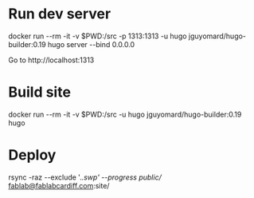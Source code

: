 # Run dev server

docker run --rm -it -v $PWD:/src -p 1313:1313 -u hugo jguyomard/hugo-builder:0.19 hugo server --bind 0.0.0.0

Go to http://localhost:1313

# Build site

docker run --rm -it -v $PWD:/src -u hugo jguyomard/hugo-builder:0.19 hugo

# Deploy

rsync -raz --exclude '.*.swp' --progress public/* fablab@fablabcardiff.com:site/
